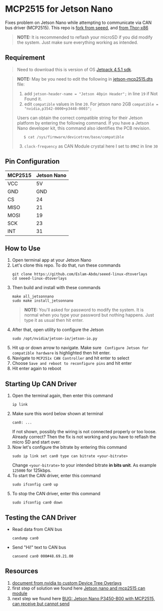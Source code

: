 
# MCP2515 for Jetson Nano

Fixes problem on Jetson Nano while attempting to communicate via CAN bus driver (MCP2515). This repo is [fork from seeed](https://github.com/Seeed-Studio/seeed-linux-dtoverlays#readme), and [from Thor-x86](https://github.com/Thor-x86/seeed-linux-dtoverlays#readme)

> **NOTE:** It is recommended to reflash your microSD if you did modify the system. Just make sure everything working as intended.
## Requirement 
> Need to download this is version of OS [Jetpack 4.5.1 sdk](https://developer.nvidia.com/jetpack-sdk-451-archive).

> **NOTE:** May be you need to edit the following in [jetson-mcp2515.dts](https://github.com/Eslam-Abdo/seeed-linux-dtoverlays/blob/master/overlays/jetsonnano/jetson-mcp2515.dts) file:
>   1. add ``` jetson-header-name = "Jetson 40pin Header"; ``` in line `19` if Not Found it.
>   1. edit ``` compatible ``` values in line `20`. For jetson nano 2GB ``` compatible = "nvidia,p3542-0000+p3448-0003"; ```
>   
>   Users can obtain the correct compatible string for their Jetson platform by entering the following command. If you have a Jetson Nano developer kit, this command also identifies the PCB revision.
>   
>        $ cat /sys/firmware/devicetree/base/compatible 
>    3. ``` clock-frequency ``` as CAN Module crystal here I set to ``` 8MHZ ```  in line `30`

## Pin Configuration

| MCP2515 | Jetson Nano |
| :------ | :---------- |
| VCC     | 5V          |
| GND     | GND         |
| CS      | 24          |
| MISO    | 21          |
| MOSI    | 19          |
| SCK     | 23          |
| INT     | 31          |

## How to Use

1. Open terminal app at your Jetson Nano
2. Let's clone this repo. To do that, run these commands
   ```
   git clone https://github.com/Eslam-Abdo/seeed-linux-dtoverlays
   cd seeed-linux-dtoverlays
   ```
3. Then build and install with these commands
   ```
   make all_jetsonnano
   sudo make install_jetsonnano
   ```
   > **NOTE:** You'll asked for password to modify the system. It is normal when you type your password but nothing happens. Just type it as usual then hit enter.
4. After that, open utility to configure the Jetson
   ```
   sudo /opt/nvidia/jetson-io/jetson-io.py
   ```
5. Hit up or down arrow to navigate. Make sure ` Configure Jetson for compatible hardware` is highlighted then hit enter.
6. Navigate to `MCP251x CAN Controller` and hit enter to select
7. Choose `Save and reboot to reconfigure pins` and hit enter
8. Hit enter again to reboot

## Starting Up CAN Driver

1. Open the terminal again, then enter this command
   ```
   ip link
   ```
2. Make sure this word below shown at terminal
   ```
   can0: ...
   ```
   If not shown, possibly the wiring is not connected properly or too loose. Already correct? Then the fix is not working and you have to reflash the micro SD and start over.
3. Now let's configure the bitrate by entering this command
   ```
   sudo ip link set can0 type can bitrate <your-bitrate>
   ```
   Change `<your-bitrate>` to your intended bitrate **in bits unit**. As example `125000` for 125kbps.
4. To start the CAN driver, enter this command
   ```
   sudo ifconfig can0 up
   ```
5. To stop the CAN driver, enter this command
   ```
   sudo ifconfig can0 down
   ```

## Testing the CAN Driver

- Read data from CAN bus
  ```
  candump can0
  ```
- Send "Hi!" text to CAN bus
  ```
  cansend can0 000#48.69.21.00
  ```
  
## Resources
1. [document from nvidia to custom Device Tree Overlays](https://docs.nvidia.com/jetson/l4t/index.html#page/Tegra%20Linux%20Driver%20Package%20Development%20Guide/hw_setup_jetson_io.html)
2. first step of solution we found here [Jetson nano and mcp2515 can module](https://forums.developer.nvidia.com/t/jetson-nano-and-mcp2515-can-module/112271/288)
3. next step we found here [BUG: Jetson Nano P3450-B00 with MCP2515, can receive but cannot send](https://forums.developer.nvidia.com/t/bug-jetson-nano-p3450-b00-with-mcp2515-can-receive-but-cannot-send/187683)

